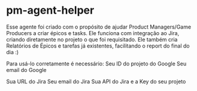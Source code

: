# pm-agent-helper

Esse agente foi criado com o propósito de ajudar Product Managers/Game Producers a criar épicos e tasks.
Ele funciona com integração ao Jira, criando diretamente no projeto o que foi requisitado.
Ele também cria Relatórios de Épicos e tarefas já existentes, facilitando o report do final do dia :)

Para usá-lo corretamente é necessário:
Seu ID do projeto do Google
Seu email do Google

Sua URL do Jira
Seu email do Jira
Sua API do Jira
e a Key do seu projeto